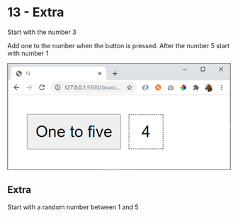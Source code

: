 # 13 - Extra

Start with the number 3

Add one to the number when the button is pressed. After the number 5 start with number 1

![](img/13.png)

## Extra

Start with a random number between 1 and 5